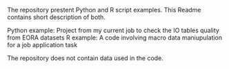 The repository prestent Python and R script examples. This Readme contains short description of both.

Python example:
  Project from my current job to check the IO tables quality from EORA datasets
R example:
  A code involving macro data maniupulation for a job application task

The repository does not contain data used in the code.
